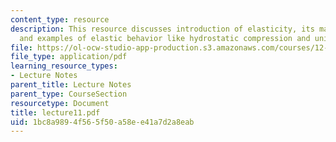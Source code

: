 ```yaml
---
content_type: resource
description: This resource discusses introduction of elasticity, its mathematics,
  and examples of elastic behavior like hydrostatic compression and uniaxial stress.
file: https://ol-ocw-studio-app-production.s3.amazonaws.com/courses/12-520-geodynamics-fall-2006/1bc8a9894f565f50a58ee41a7d2a8eab_lecture11.pdf
file_type: application/pdf
learning_resource_types:
- Lecture Notes
parent_title: Lecture Notes
parent_type: CourseSection
resourcetype: Document
title: lecture11.pdf
uid: 1bc8a989-4f56-5f50-a58e-e41a7d2a8eab
---
```

